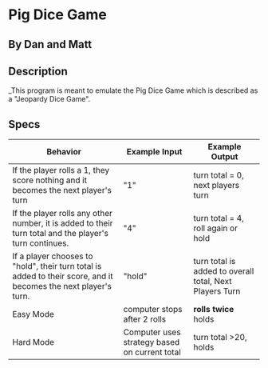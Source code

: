 # Pig Dice Game

## By Dan and Matt

## Description

_This program is meant to emulate the Pig Dice Game which is described as a "Jeopardy Dice Game".

## Specs

| Behavior | Example Input | Example Output |
|----------|---------------|----------------|
| If the player rolls a 1, they score nothing and it becomes the next player's turn | "1" | turn total = 0, next players turn |
| If the player rolls any other number, it is added to their turn total and the player's turn continues. | "4" | turn total = 4, roll again or hold |
| If a player chooses to "hold", their turn total is added to their score, and it becomes the next player's turn. | "hold" | turn total is added to overall total, Next Players Turn |
| Easy Mode | computer stops after 2 rolls | **rolls twice** holds |
|Hard Mode | Computer uses strategy based on current total | turn total >20, holds | 
